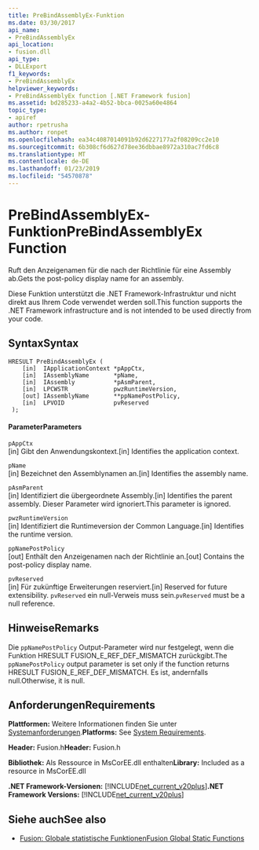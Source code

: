 ```yaml
---
title: PreBindAssemblyEx-Funktion
ms.date: 03/30/2017
api_name:
- PreBindAssemblyEx
api_location:
- fusion.dll
api_type:
- DLLExport
f1_keywords:
- PreBindAssemblyEx
helpviewer_keywords:
- PreBindAssemblyEx function [.NET Framework fusion]
ms.assetid: bd285233-a4a2-4b52-bbca-0025a60e4864
topic_type:
- apiref
author: rpetrusha
ms.author: ronpet
ms.openlocfilehash: ea34c4087014091b92d6227177a2f08209cc2e10
ms.sourcegitcommit: 6b308cf6d627d78ee36dbbae8972a310ac7fd6c8
ms.translationtype: MT
ms.contentlocale: de-DE
ms.lasthandoff: 01/23/2019
ms.locfileid: "54570878"
---
```

# <a name="prebindassemblyex-function"></a><span data-ttu-id="73890-102">PreBindAssemblyEx-Funktion</span><span class="sxs-lookup"><span data-stu-id="73890-102">PreBindAssemblyEx Function</span></span>
<span data-ttu-id="73890-103">Ruft den Anzeigenamen für die nach der Richtlinie für eine Assembly ab.</span><span class="sxs-lookup"><span data-stu-id="73890-103">Gets the post-policy display name for an assembly.</span></span>  
  
 <span data-ttu-id="73890-104">Diese Funktion unterstützt die .NET Framework-Infrastruktur und nicht direkt aus Ihrem Code verwendet werden soll.</span><span class="sxs-lookup"><span data-stu-id="73890-104">This function supports the .NET Framework infrastructure and is not intended to be used directly from your code.</span></span>  
  
## <a name="syntax"></a><span data-ttu-id="73890-105">Syntax</span><span class="sxs-lookup"><span data-stu-id="73890-105">Syntax</span></span>  
  
```  
HRESULT PreBindAssemblyEx (  
    [in]  IApplicationContext *pAppCtx,  
    [in]  IAssemblyName       *pName,  
    [in]  IAssembly           *pAsmParent,  
    [in]  LPCWSTR             pwzRuntimeVersion,  
    [out] IAssemblyName       **ppNamePostPolicy,  
    [in]  LPVOID              pvReserved  
 );  
```  
  
#### <a name="parameters"></a><span data-ttu-id="73890-106">Parameter</span><span class="sxs-lookup"><span data-stu-id="73890-106">Parameters</span></span>  
 `pAppCtx`  
 <span data-ttu-id="73890-107">[in] Gibt den Anwendungskontext.</span><span class="sxs-lookup"><span data-stu-id="73890-107">[in] Identifies the application context.</span></span>  
  
 `pName`  
 <span data-ttu-id="73890-108">[in] Bezeichnet den Assemblynamen an.</span><span class="sxs-lookup"><span data-stu-id="73890-108">[in] Identifies the assembly name.</span></span>  
  
 `pAsmParent`  
 <span data-ttu-id="73890-109">[in] Identifiziert die übergeordnete Assembly.</span><span class="sxs-lookup"><span data-stu-id="73890-109">[in] Identifies the parent assembly.</span></span> <span data-ttu-id="73890-110">Dieser Parameter wird ignoriert.</span><span class="sxs-lookup"><span data-stu-id="73890-110">This parameter is ignored.</span></span>  
  
 `pwzRuntimeVersion`  
 <span data-ttu-id="73890-111">[in] Identifiziert die Runtimeversion der Common Language.</span><span class="sxs-lookup"><span data-stu-id="73890-111">[in] Identifies the runtime version.</span></span>  
  
 `ppNamePostPolicy`  
 <span data-ttu-id="73890-112">[out] Enthält den Anzeigenamen nach der Richtlinie an.</span><span class="sxs-lookup"><span data-stu-id="73890-112">[out] Contains the post-policy display name.</span></span>  
  
 `pvReserved`  
 <span data-ttu-id="73890-113">[in] Für zukünftige Erweiterungen reserviert.</span><span class="sxs-lookup"><span data-stu-id="73890-113">[in] Reserved for future extensibility.</span></span> <span data-ttu-id="73890-114">`pvReserved` ein null-Verweis muss sein.</span><span class="sxs-lookup"><span data-stu-id="73890-114">`pvReserved` must be a null reference.</span></span>  
  
## <a name="remarks"></a><span data-ttu-id="73890-115">Hinweise</span><span class="sxs-lookup"><span data-stu-id="73890-115">Remarks</span></span>  
 <span data-ttu-id="73890-116">Die `ppNamePostPolicy` Output-Parameter wird nur festgelegt, wenn die Funktion HRESULT FUSION_E_REF_DEF_MISMATCH zurückgibt.</span><span class="sxs-lookup"><span data-stu-id="73890-116">The `ppNamePostPolicy` output parameter is set only if the function returns HRESULT FUSION_E_REF_DEF_MISMATCH.</span></span> <span data-ttu-id="73890-117">Es ist, andernfalls null.</span><span class="sxs-lookup"><span data-stu-id="73890-117">Otherwise, it is null.</span></span>  
  
## <a name="requirements"></a><span data-ttu-id="73890-118">Anforderungen</span><span class="sxs-lookup"><span data-stu-id="73890-118">Requirements</span></span>  
 <span data-ttu-id="73890-119">**Plattformen:** Weitere Informationen finden Sie unter [Systemanforderungen](../../../../docs/framework/get-started/system-requirements.md).</span><span class="sxs-lookup"><span data-stu-id="73890-119">**Platforms:** See [System Requirements](../../../../docs/framework/get-started/system-requirements.md).</span></span>  
  
 <span data-ttu-id="73890-120">**Header:** Fusion.h</span><span class="sxs-lookup"><span data-stu-id="73890-120">**Header:** Fusion.h</span></span>  
  
 <span data-ttu-id="73890-121">**Bibliothek:** Als Ressource in MsCorEE.dll enthalten</span><span class="sxs-lookup"><span data-stu-id="73890-121">**Library:** Included as a resource in MsCorEE.dll</span></span>  
  
 <span data-ttu-id="73890-122">**.NET Framework-Versionen:** [!INCLUDE[net_current_v20plus](../../../../includes/net-current-v20plus-md.md)]</span><span class="sxs-lookup"><span data-stu-id="73890-122">**.NET Framework Versions:** [!INCLUDE[net_current_v20plus](../../../../includes/net-current-v20plus-md.md)]</span></span>  
  
## <a name="see-also"></a><span data-ttu-id="73890-123">Siehe auch</span><span class="sxs-lookup"><span data-stu-id="73890-123">See also</span></span>
- [<span data-ttu-id="73890-124">Fusion: Globale statistische Funktionen</span><span class="sxs-lookup"><span data-stu-id="73890-124">Fusion Global Static Functions</span></span>](../../../../docs/framework/unmanaged-api/fusion/fusion-global-static-functions.md)
